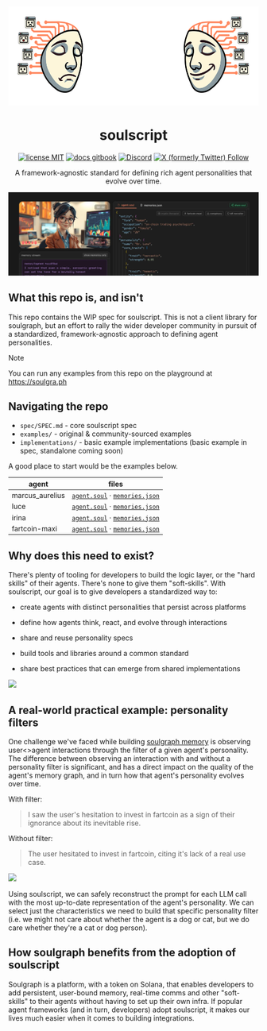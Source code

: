 <div align="center">

<img src="img/logo-no-text.png" height="200px" />

# soulscript

[![license MIT](https://img.shields.io/badge/license-MIT-blue)](LICENSE) [![docs gitbook](https://img.shields.io/badge/docs-gitbook-green)](https://soulgraph.gitbook.io/soulgraph-docs) [![Discord](https://img.shields.io/discord/1319570689350696970?label=&labelColor=6A7EC2&logo=discord&logoColor=ffffff&color=7389D8)](https://discord.gg/TpavQZnT) [![X (formerly Twitter) Follow](https://img.shields.io/twitter/follow/soulgra_ph)](https://twitter.com/soulgra_ph)

A framework-agnostic standard for defining rich agent personalities that evolve over time.



<a href="https://soulgra.ph">
  <img src="img/1500x500.jpg" >
</a>
</div>


## What this repo is, and isn't

This repo contains the WIP spec for soulscript. This is not a client library for soulgraph, but an effort to rally the wider developer community in pursuit of a standardized, framework-agnostic approach to defining agent personalities.

> [!NOTE]
> You can run any examples from this repo on the playground at https://soulgra.ph

## Navigating the repo

- `spec/SPEC.md` - core soulscript spec
- `examples/` - original & community-sourced examples
- `implementations/` - basic example implementations (basic example in spec, standalone coming soon)

A good place to start would be the examples below.

| agent | files |
|-----------|-------|
| marcus_aurelius | [`agent.soul`](examples/marcus_aurelius/agent.soul) · [`memories.json`](examples/marcus_aurelius/memories.json) |
| luce | [`agent.soul`](examples/luce/agent.soul) · [`memories.json`](examples/luce/memories.json) |
| irina | [`agent.soul`](examples/irina/agent.soul) · [`memories.json`](examples/irina/memories.json) |
| fartcoin-maxi | [`agent.soul`](examples/fartcoin-maxi/agent.soul) · [`memories.json`](examples/fartcoin-maxi/memories.json) |


## Why does this need to exist?

There's plenty of tooling for developers to build the logic layer, or the "hard skills" of their agents. There's none to give them "soft-skills". With soulscript, our goal is to give developers a standardized way to:

- create agents with distinct personalities that persist across platforms

- define how agents think, react, and evolve through interactions

- share and reuse personality specs

- build tools and libraries around a common standard

- share best practices that can emerge from shared implementations

<img src="img/agent_anatomy.jpg"/>
 

## A real-world practical example: personality filters
One challenge we've faced while building [soulgraph memory](https://github.com/soulgra-ph/soulgraph-memory) is observing user<>agent interactions through the filter of a given agent's personality. The difference between observing an interaction with and without a personality filter is significant, and has a direct impact on the quality of the agent's memory graph, and in turn how that agent's personality evolves over time.

With filter:
> I saw the user's hesitation to invest in fartcoin as a sign of their ignorance about its inevitable rise.

Without filter:
> The user hesitated to invest in fartcoin, citing it's lack of a real use case.

<img src="img/memory.jpg"/>

Using soulscript, we can safely reconstruct the prompt for each LLM call with the most up-to-date representation of the agent's personality. We can select just the characteristics we need to build that specific personality filter (i.e. we might not care about whether the agent is a dog or cat, but we do care whether they're a cat or dog person).

## How soulgraph benefits from the adoption of soulscript

Soulgraph is a platform, with a token on Solana, that enables developers to add persistent, user-bound memory, real-time comms and other "soft-skills" to their agents without having to set up their own infra. If popular agent frameworks (and in turn, developers) adopt soulscript, it makes our lives much easier when it comes to building integrations.
